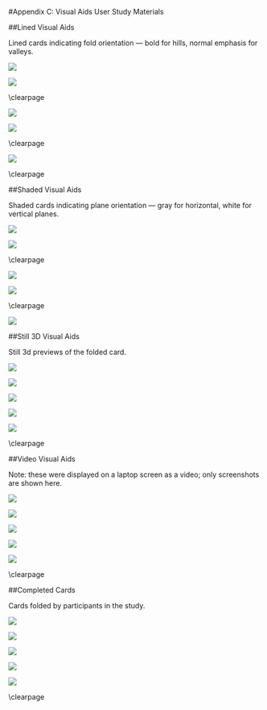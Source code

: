 #Appendix C: Visual Aids User Study Materials

##Lined Visual Aids

Lined cards indicating fold orientation — bold for hills, normal emphasis for valleys.

![](figures/92_Appendix_Visual_Aids_Materials/lined_card1.png)

![](figures/92_Appendix_Visual_Aids_Materials/lined_card2.png)

\clearpage

![](figures/92_Appendix_Visual_Aids_Materials/lined_card3.png)

![](figures/92_Appendix_Visual_Aids_Materials/lined_card4.png)

\clearpage

![](figures/92_Appendix_Visual_Aids_Materials/lined_card5.png)

\clearpage

##Shaded Visual Aids

Shaded cards indicating plane orientation — gray for horizontal, white for vertical planes.

![](figures/92_Appendix_Visual_Aids_Materials/shaded_card1.png)

![](figures/92_Appendix_Visual_Aids_Materials/shaded_card2.png)

\clearpage

![](figures/92_Appendix_Visual_Aids_Materials/shaded_card3.png)

![](figures/92_Appendix_Visual_Aids_Materials/shaded_card4.png)

\clearpage

![](figures/92_Appendix_Visual_Aids_Materials/shaded_card5.png)


##Still 3D Visual Aids

Still 3d previews of the folded card.

![](figures/92_Appendix_Visual_Aids_Materials/still_card1.png)

![](figures/92_Appendix_Visual_Aids_Materials/still_card2.png)

![](figures/92_Appendix_Visual_Aids_Materials/still_card3.png)

![](figures/92_Appendix_Visual_Aids_Materials/still_card4.png)

![](figures/92_Appendix_Visual_Aids_Materials/still_card5.png)

\clearpage

##Video Visual Aids

Note: these were displayed on a laptop screen as a video; only screenshots are shown here.

![](figures/92_Appendix_Visual_Aids_Materials/video_card1.png)

![](figures/92_Appendix_Visual_Aids_Materials/video_card2.png)

![](figures/92_Appendix_Visual_Aids_Materials/video_card3.png)

![](figures/92_Appendix_Visual_Aids_Materials/video_card4.png)

![](figures/92_Appendix_Visual_Aids_Materials/video_card5.png)

\clearpage

##Completed Cards

Cards folded by participants in the study.

![](figures/92_Appendix_Visual_Aids_Materials/completed_card1.png)

![](figures/92_Appendix_Visual_Aids_Materials/completed_card2.png)

![](figures/92_Appendix_Visual_Aids_Materials/completed_card3.png)

![](figures/92_Appendix_Visual_Aids_Materials/completed_card4.png)

![](figures/92_Appendix_Visual_Aids_Materials/completed_card5.png)

\clearpage

